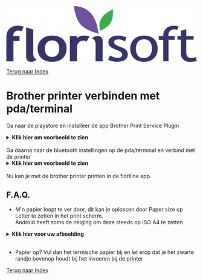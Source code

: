 ![Florisoft logo](https://raw.githubusercontent.com/florisoft/User.Manuals/main/fslogo.png)

[Terug naar Index](https://github.com/florisoft/User.Manuals/blob/main/CLOUD%20APPLICATIONS/Apps%20Android/App%20Floriline%20Express/Start.md)  
# Brother printer verbinden met pda/terminal  

Ga naar de playstore en installeer de app Brother Print Service Plugin  
<details>
    <summary><b>Klik hier om voorbeeld te zien</b></summary>
    <img src="Pictures\AnyDesk_JC1wwGf5IJ.gif" >
</details><br>
Ga daarna naar de bluetooth instellingen op de pda/terminal en verbind met de printer  
<details>
    <summary><b>Klik hier om voorbeeld te zien</b></summary>
    <img src="Pictures\AnyDesk_QCDh411SZf.gif" >
</details><br>
Nu kan je met de brother printer printen in de floriline app.  

## F.A.Q.  
* M'n papier loopt te ver door, dit kan je oplossen door Paper size op Letter te zetten in het print scherm.  
Android heeft soms de neiging om deze steeds op ISO A4 te zetten  
<details>
    <summary><b>Klik hier voor uw afbeelding</b></summary>
    <img src="Pictures\AnyDesk_m5RERUd5Jn.png" >
</details><br>  

* Papier op? Vul dan het termische papier bij en let erop dat je het zwarte randje bovenop houdt bij het invoeren bij de printer

[Terug naar Index](https://github.com/florisoft/User.Manuals/blob/main/CLOUD%20APPLICATIONS/Apps%20Android/App%20Floriline%20Express/Start.md)  
